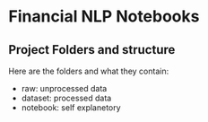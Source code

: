 # Financial NLP Notebooks
## Project Folders and structure
Here are the folders and what they contain:
- raw: unprocessed data
- dataset: processed data
- notebook: self explanetory
